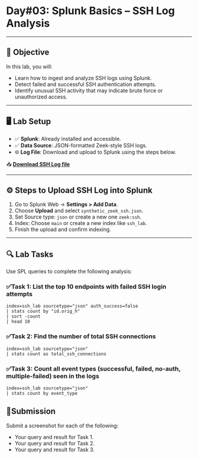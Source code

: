 # Day#03: Splunk Basics – SSH Log Analysis

---

## 🎯 Objective

In this lab, you will:
- Learn how to ingest and analyze SSH logs using Splunk.
- Detect failed and successful SSH authentication attempts.
- Identify unusual SSH activity that may indicate brute force or unauthorized access.

---

## 🖥️ Lab Setup

- ✅ **Splunk**: Already installed and accessible.
- ✅ **Data Source**: JSON-formatted Zeek-style SSH logs.
- 🌐 **Log File**: Download and upload to Splunk using the steps below.

📥 **[Download SSH Log file](https://raw.githubusercontent.com/0xrajneesh/30-Days-SOC-Challenge-Beginner/refs/heads/main/ssh_logs.json)**

---

## ⚙️ Steps to Upload SSH Log into Splunk

1. Go to Splunk Web → **Settings > Add Data**.
2. Choose **Upload** and select `synthetic_zeek_ssh.json`.
3. Set Source type: `json` or create a new one `zeek:ssh`.
4. Index: Choose `main` or create a new index like `ssh_lab`.
5. Finish the upload and confirm indexing.

---

## 🔍 Lab Tasks

Use SPL queries to complete the following analysis:

### ✅Task 1: List the top 10 endpoints with failed SSH login attempts
```spl
index=ssh_lab sourcetype="json" auth_success=false
| stats count by "id.orig_h"
| sort -count
| head 10
```
### ✅Task 2: Find the number of total SSH connections
```spl
index=ssh_lab sourcetype="json"
| stats count as total_ssh_connections
```
### ✅Task 3: Count all event types (successful, failed, no-auth, multiple-failed) seen in the logs
```spl
index=ssh_lab sourcetype="json"
| stats count by event_type
```

## 📸Submission
Submit a screenshot for each of the following:
- Your query and result for Task 1.
- Your query and result for Task 2.
- Your query and result for Task 3.
